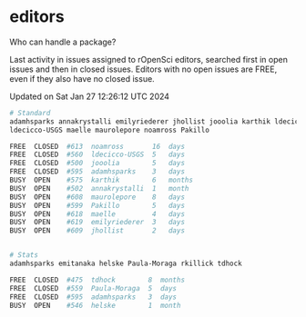 # editors

Who can handle a package?

Last activity in issues assigned to rOpenSci editors, searched first in open
issues and then in closed issues. Editors with no open issues are FREE, even if
they also have no closed issue.


Updated on Sat Jan 27 12:26:12 UTC 2024

```bash
# Standard
adamhsparks annakrystalli emilyriederer jhollist jooolia karthik ldecicco
ldecicco-USGS maelle maurolepore noamross Pakillo

FREE  CLOSED  #613  noamross       16  days
FREE  CLOSED  #560  ldecicco-USGS  5   days
FREE  CLOSED  #500  jooolia        5   days
FREE  CLOSED  #595  adamhsparks    3   days
BUSY  OPEN    #575  karthik        6   months
BUSY  OPEN    #502  annakrystalli  1   month
BUSY  OPEN    #608  maurolepore    8   days
BUSY  OPEN    #599  Pakillo        5   days
BUSY  OPEN    #618  maelle         4   days
BUSY  OPEN    #619  emilyriederer  3   days
BUSY  OPEN    #609  jhollist       2   days


# Stats
adamhsparks emitanaka helske Paula-Moraga rkillick tdhock

FREE  CLOSED  #475  tdhock        8  months
FREE  CLOSED  #559  Paula-Moraga  5  days
FREE  CLOSED  #595  adamhsparks   3  days
BUSY  OPEN    #546  helske        1  month
```
